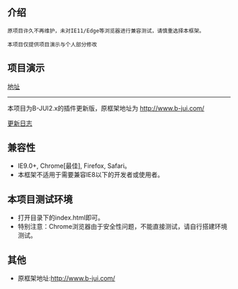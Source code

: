 ## 介绍

````
原项目许久不再维护，未对IE11/Edge等浏览器进行兼容测试，请慎重选择本框架。

本项目仅提供项目演示与个人部分修改
````

## 项目演示

[地址](http://121.43.171.70/B-JUI/)

--------------------------------------------------

本项目为B-JUI2.x的插件更新版，原框架地址为 http://www.b-jui.com/

[更新日志](./CHANGELOG.md)


## 兼容性

- IE9.0+, Chrome[最佳], Firefox, Safari。
- 本框架不适用于需要兼容IE8以下的开发者或使用者。

## 本项目测试环境

- 打开目录下的index.html即可。
- 特别注意：Chrome浏览器由于安全性问题，不能直接测试，请自行搭建环境测试。

## 其他

- 原框架地址:http://www.b-jui.com/
